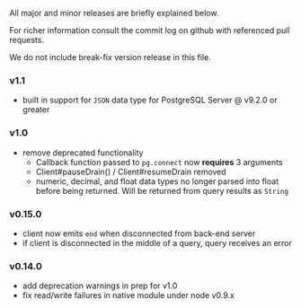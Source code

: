 All major and minor releases are briefly explained below.

For richer information consult the commit log on github with referenced pull requests.

We do not include break-fix version release in this file.

### v1.1

- built in support for `JSON` data type for PostgreSQL Server @ v9.2.0 or greater

### v1.0

- remove deprecated functionality
  - Callback function passed to `pg.connect` now __requires__ 3 arguments
  - Client#pauseDrain() / Client#resumeDrain removed
  - numeric, decimal, and float data types no longer parsed into float before being returned. Will be returned from query results as `String`

### v0.15.0

- client now emits `end` when disconnected from back-end server
- if client is disconnected in the middle of a query, query receives an error

### v0.14.0

- add deprecation warnings in prep for v1.0
- fix read/write failures in native module under node v0.9.x
